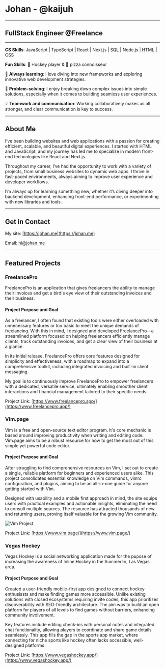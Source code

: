 # Johan - @kaijuh

---

## FullStack Engineer @Freelance

---

**CS Skills**: JavaScript | TypeScript | React | Next.js | SQL | Node.js | HTML | CSS

**Fun Skills**: 🏒 Hockey player & 🍕 pizza connoisseur

🌱 **Always learning**: I love diving into new frameworks and exploring innovative web development strategies.

🔧 **Problem-solving**: I enjoy breaking down complex issues into simple solutions, especially when it comes to building seamless user experiences.

💡 **Teamwork and communication**: Working collaboratively makes us all stronger, and clear communication is key to success.

---

## About Me

I’ve been building websites and web applications with a passion for creating efficient, scalable, and beautiful digital experiences. I started with HTML and JavaScript, and my journey has led me to specialize in modern front-end technologies like React and Next.js.

Throughout my career, I’ve had the opportunity to work with a variety of projects, from small business websites to dynamic web apps. I thrive in fast-paced environments, always aiming to improve user experience and developer workflows.

I’m always up for learning something new, whether it’s diving deeper into backend development, enhancing front-end performance, or experimenting with new libraries and tools.

---

## Get in Contact

My site: [https://johan.me](https://johan.me)

Email: [hi@johan.me](mailto:hi@johan.me)

---

## Featured Projects

### FreelancePro

FreelancePro is an application that gives freelancers the ability to manage their invoices and get a bird's eye view of their outstanding invoices and their business.

#### Project Purpose and Goal

As a freelancer, I often found that existing tools were either overloaded with unnecessary features or too basic to meet the unique demands of freelancing. With this in mind, I designed and developed FreelancePro—a streamlined platform focused on helping freelancers efficiently manage clients, track outstanding invoices, and get a clear view of their business at a glance.

In its initial release, FreelancePro offers core features designed for simplicity and effectiveness, with a roadmap to expand into a comprehensive toolkit, including integrated invoicing and built-in client messaging.

My goal is to continuously improve FreelancePro to empower freelancers with a dedicated, versatile service, ultimately enabling smoother client interactions and financial management tailored to their specific needs.

Project Link: [https://www.freelancepro.app/](https://www.freelancepro.app/)

### Vim.page

Vim is a free and open-source text editor program. It's core mechanic is based around improving productivity when writing and editing code. Vim.page aims to be a robust resource for how to get the most out of this simple yet powerful code editor.

#### Project Purpose and Goal

After struggling to find comprehensive resources on Vim, I set out to create a single, reliable platform for beginners and experienced users alike. This project consolidates essential knowledge on Vim commands, vimrc configuration, and plugins, aiming to be an all-in-one guide for anyone getting started with Vim.

Designed with usability and a mobile first approach in mind, the site equips users with practical examples and actionable insights, eliminating the need to consult multiple sources. The resource has attracted thousands of new and returning users, proving itself valuable for the growing Vim community.

![Vim Project](https://johan.me/_next/image?url=%2Fimg%2Fjohan-vim-hero-mock-up.png&w=2048&q=75)

Project Link: [https://www.vim.page/](https://www.vim.page/)

### Vegas Hockey

Vegas Hockey is a social networking application made for the pupose of increasing the awareness of Inline Hockey in the Summerlin, Las Vegas area.

#### Project Purpose and Goal

Created a user-friendly mobile-first app designed to connect hockey enthusiasts and make finding games more accessible. Unlike existing solutions with closed ecosystems requiring invite codes, this app prioritizes discoverability with SEO-friendly architecture. The aim was to build an open platform for players of all levels to find games without barriers, enhancing community involvement.

Key features include editing check-ins with personal notes and integrated chat functionality, allowing players to coordinate and share game details seamlessly. This app fills the gap in the sports app market, where connecting for niche sports like hockey often lacks accessible, well-designed platforms.

Project Link: [https://www.vegashockey.app/](https://www.vegashockey.app/)
